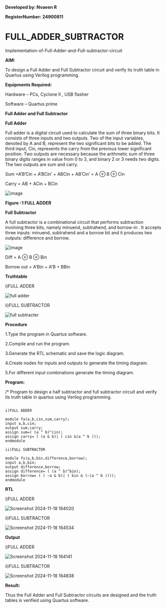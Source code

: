 **Developed by: Nvaeen R**

**RegisterNumber: 24900811** 

# FULL_ADDER_SUBTRACTOR

Implementation-of-Full-Adder-and-Full-subtractor-circuit

**AIM:**

To design a Full Adder and Full Subtractor circuit and verify its truth table in Quartus using Verilog programming.

**Equipments Required:**

Hardware – PCs, Cyclone II , USB flasher

Software – Quartus prime

**Full Adder and Full Subtractor**

**Full Adder**

Full adder is a digital circuit used to calculate the sum of three binary bits. It consists of three inputs and two outputs. Two of the input variables, denoted by A and B, represent the two significant bits to be added. The third input, Cin, represents the carry from the previous lower significant position. Two outputs are necessary because the arithmetic sum of three binary digits ranges in value from 0 to 3, and binary 2 or 3 needs two digits. The two outputs are sum and carry.

Sum =A’B’Cin + A’BCin’ + ABCin + AB’Cin’ = A ⊕ B ⊕ Cin 

Carry = AB + ACin + BCin

![image](https://github.com/naavaneetha/FULL_ADDER_SUBTRACTOR/assets/154305477/0f30ba51-5ffb-4198-845f-18e054f675e7)

**Figure -1 FULL ADDER**

**Full Subtractor**

A full subtractor is a combinational circuit that performs subtraction involving three bits, namely minuend, subtrahend, and borrow-in . It accepts three inputs: minuend, subtrahend and a borrow bit and it produces two outputs: difference and borrow.

![image](https://github.com/naavaneetha/FULL_ADDER_SUBTRACTOR/assets/154305477/02b24f51-ab51-4304-9ad6-7b81ffc1ead5)

Diff = A ⊕ B ⊕ Bin 

Borrow out = A'Bin + A'B + BBin

**Truthtable**


i)FULL ADDER


![full adder](https://github.com/user-attachments/assets/9d0e343c-5afb-400d-8cec-3aaa3cdbeea6)


ii)FULL SUBTRACTOR


![full subtracter](https://github.com/user-attachments/assets/99c96acc-7412-4b67-9fd2-b54851f5bc54)

**Procedure**

1.Type the program in Quartus software.

2.Compile and run the program.

3.Generate the RTL schematic and save the logic diagram.

4.Create nodes for inputs and outputs to generate the timing diagram.

5.For different input combinations generate the timing diagram.

**Program:**

/* Program to design a half subtractor and full subtractor circuit and verify its truth table in quartus using Verilog programming.


```

i)FULL ADDER

module fa(a,b,cin,sum,carry);
input a,b,cin;
output sum,carry;
assign sum=( (a ^ b)^cin);
assign carry= ( (a & b)| ( cin &(a ^ b )));
endmodule

ii)FULL SUBTRACTOR

module fs(a,b,bin,difference,borrow);
input a,b,bin;
output difference,borrow;
assign difference= ( (a ^ b)^bin);
assign borrow= ( ( ~a & b)| ( bin & (~(a ^ b ))));
endmodule

```

**RTL**


i)FULL ADDER


![Screenshot 2024-11-18 164020](https://github.com/user-attachments/assets/d8798ed0-d340-498e-9e2c-52b1f8f70179)


ii)FULL SUBTRACTOR


![Screenshot 2024-11-18 164534](https://github.com/user-attachments/assets/e5ed487a-528c-46d7-8dfc-06ae92c5ecf8)

**Output**


i)FULL ADDER


![Screenshot 2024-11-18 164141](https://github.com/user-attachments/assets/a1dd66fd-0588-4d1c-a082-a5bab3f326ba)



ii)FULL SUBTRACTOR


![Screenshot 2024-11-18 164838](https://github.com/user-attachments/assets/bc1c6218-15bf-4341-b249-812e67e134b0)




**Result:**

Thus the Full Adder and Full Subtractor circuits are designed and the truth tables is verified using Quartus software.



